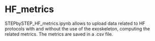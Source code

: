 # HF_metrics

STEPbySTEP_HF_metrics.ipynb allows to upload data related to HF protocols with and without the use of the exoskeleton, computing the related metrics. The metrics are saved in a .csv file.
